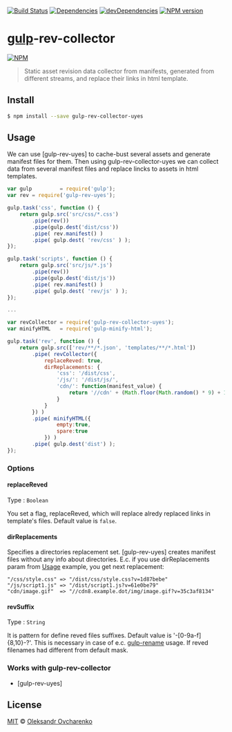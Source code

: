 [![Build Status](https://travis-ci.org/shonny-ua/gulp-rev-collector.svg)](https://travis-ci.org/shonny-ua/gulp-rev-collector)
[![Dependencies](https://david-dm.org/shonny-ua/gulp-rev-collector.svg)](https://david-dm.org/shonny-ua/gulp-rev-collector)
[![devDependencies](https://david-dm.org/shonny-ua/gulp-rev-collector/dev-status.svg)](https://david-dm.org/shonny-ua/gulp-rev-collector#info=devDependencies&view=table)
[![NPM version](https://badge.fury.io/js/gulp-rev-collector.svg)](http://badge.fury.io/js/gulp-rev-collector)

# [gulp](https://github.com/wearefractal/gulp)-rev-collector

[![NPM](https://nodei.co/npm/gulp-rev-collector.png?downloads=true&stars=true)](https://nodei.co/npm/gulp-rev-collector/)

> Static asset revision data collector from manifests, generated from different streams, and replace their links in html template.

## Install

```sh
$ npm install --save gulp-rev-collector-uyes
```

## Usage

We can use [gulp-rev-uyes] to cache-bust several assets and generate manifest files for them. Then using gulp-rev-collector-uyes we can collect data from several manifest files and replace lincks to assets in html templates.

```js
var gulp         = require('gulp');
var rev = require('gulp-rev-uyes');

gulp.task('css', function () {
    return gulp.src('src/css/*.css')
        .pipe(rev())
        .pipe(gulp.dest('dist/css'))
        .pipe( rev.manifest() )
        .pipe( gulp.dest( 'rev/css' ) );
});

gulp.task('scripts', function () {
    return gulp.src('src/js/*.js')
        .pipe(rev())
        .pipe(gulp.dest('dist/js'))
        .pipe( rev.manifest() )
        .pipe( gulp.dest( 'rev/js' ) );
});

...

var revCollector = require('gulp-rev-collector-uyes');
var minifyHTML   = require('gulp-minify-html');

gulp.task('rev', function () {
    return gulp.src(['rev/**/*.json', 'templates/**/*.html'])
        .pipe( revCollector({
            replaceReved: true,
            dirReplacements: {
                'css': '/dist/css',
                '/js/': '/dist/js/',
                'cdn/': function(manifest_value) {
                    return '//cdn' + (Math.floor(Math.random() * 9) + 1) + '.' + 'exsample.dot' + '/img/' + manifest_value;
                }
            }
        }) )
        .pipe( minifyHTML({
                empty:true,
                spare:true
            }) )
        .pipe( gulp.dest('dist') );
});
```

### Options

#### replaceReved

Type : `Boolean`

You set a flag, replaceReved, which will replace alredy replaced links in template's files. Default value is `false`.

#### dirReplacements

Specifies a directories replacement set. [gulp-rev-uyes] creates manifest files without any info about directories. E.c. if you use dirReplacements param from [Usage](#usage) example, you get next replacement:

```
"/css/style.css" => "/dist/css/style.css?v=1d87bebe"
"/js/script1.js" => "/dist/script1.js?v=61e0be79"
"cdn/image.gif"  => "//cdn8.example.dot/img/image.gif?v=35c3af8134"
```

#### revSuffix

Type : `String`

It is pattern for define reved files suffixes. Default value is '-[0-9a-f]{8,10}-?'. This is necessary in case of e.c. [gulp-rename](https://github.com/hparra/gulp-rename) usage. If reved filenames had different from default mask.


### Works with gulp-rev-collector

- [gulp-rev-uyes]

## License

[MIT](http://opensource.org/licenses/MIT) © [Oleksandr Ovcharenko](mailto:shonny.ua@gmail.com)
